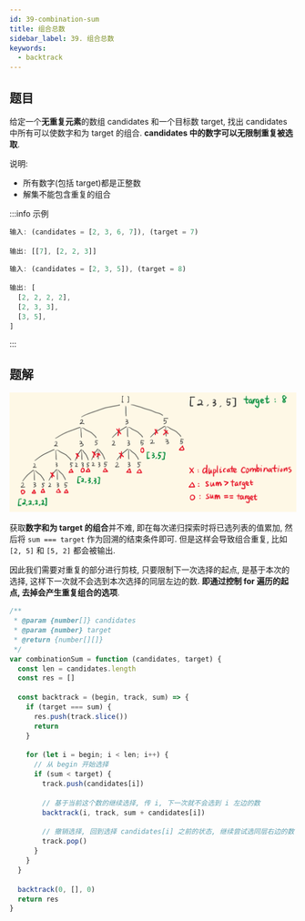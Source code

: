 ```yaml
---
id: 39-combination-sum
title: 组合总数
sidebar_label: 39. 组合总数
keywords:
  - backtrack
---
```


## 题目

给定一个**无重复元素**的数组 candidates 和一个目标数 target, 找出 candidates 中所有可以使数字和为 target 的组合. **candidates 中的数字可以无限制重复被选取**.

说明:

- 所有数字(包括 target)都是正整数
- 解集不能包含重复的组合

:::info 示例

```ts
输入: (candidates = [2, 3, 6, 7]), (target = 7)

输出: [[7], [2, 2, 3]]
```

```ts
输入: (candidates = [2, 3, 5]), (target = 8)

输出: [
  [2, 2, 2, 2],
  [2, 3, 3],
  [3, 5],
]
```

:::

## 题解

![39-combination-sum](../../static/img/39-combination-sum.png)

获取**数字和为 target 的组合**并不难, 即在每次递归探索时将已选列表的值累加, 然后将 `sum === target` 作为回溯的结束条件即可. 但是这样会导致组合重复, 比如 `[2, 5]` 和 `[5, 2]` 都会被输出.

因此我们需要对重复的部分进行剪枝, 只要限制下一次选择的起点, 是基于本次的选择, 这样下一次就不会选到本次选择的同层左边的数.
**即通过控制 for 遍历的起点, 去掉会产生重复组合的选项**.

```js
/**
 * @param {number[]} candidates
 * @param {number} target
 * @return {number[][]}
 */
var combinationSum = function (candidates, target) {
  const len = candidates.length
  const res = []

  const backtrack = (begin, track, sum) => {
    if (target === sum) {
      res.push(track.slice())
      return
    }

    for (let i = begin; i < len; i++) {
      // 从 begin 开始选择
      if (sum < target) {
        track.push(candidates[i])

        // 基于当前这个数的继续选择, 传 i, 下一次就不会选到 i 左边的数
        backtrack(i, track, sum + candidates[i])

        // 撤销选择, 回到选择 candidates[i] 之前的状态, 继续尝试选同层右边的数
        track.pop()
      }
    }
  }

  backtrack(0, [], 0)
  return res
}
```
